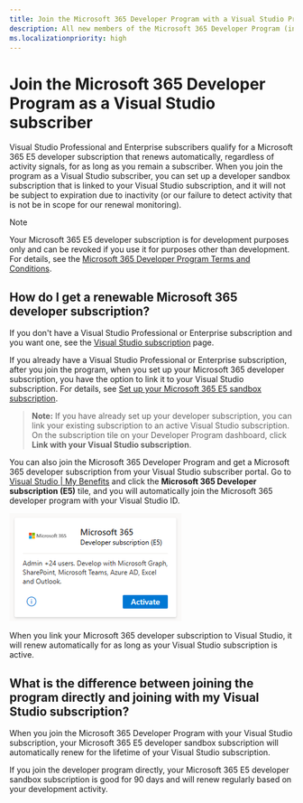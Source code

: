 ```yaml
---
title: Join the Microsoft 365 Developer Program with a Visual Studio Professional or Enterprise subscription
description: All new members of the Microsoft 365 Developer Program (including Visual Studio Professional and Enterprise subscribers) can sign up for a Microsoft 365 E5 developer subscription (Windows not included).
ms.localizationpriority: high
---
```


# Join the Microsoft 365 Developer Program as a Visual Studio subscriber

Visual Studio Professional and Enterprise subscribers qualify for a Microsoft 365 E5 developer subscription that renews automatically, regardless of activity signals, for as long as you remain a subscriber. When you join the program as a Visual Studio subscriber, you can set up a developer sandbox subscription that is linked to your Visual Studio subscription, and it will not be subject to expiration due to inactivity (or our failure to detect activity that is not be in scope for our renewal monitoring).

> [!NOTE]
> Your Microsoft 365 E5 developer subscription is for development purposes only and can be revoked if you use it for purposes other than development. For details, see the [Microsoft 365 Developer Program Terms and Conditions](terms-and-conditions.md).

## How do I get a renewable Microsoft 365 developer subscription?

If you don't have a Visual Studio Professional or Enterprise subscription and you want one, see the [Visual Studio subscription](https://visualstudio.microsoft.com/vs/pricing/) page.

If you already have a Visual Studio Professional or Enterprise subscription, after you join the program, when you set up your Microsoft 365 developer subscription, you have the option to link it to your Visual Studio subscription. For details, see [Set up your Microsoft 365 E5 sandbox subscription](microsoft-365-developer-program-get-started.md#set-up-your-microsoft-365-e5-sandbox-subscription).

> **Note:** If you have already set up your developer subscription, you can link your existing subscription to an active Visual Studio subscription. On the subscription tile on your Developer Program dashboard, click **Link with your Visual Studio subscription**.

You can also join the Microsoft 365 Developer Program and get a Microsoft 365 developer subscription from your Visual Studio subscriber portal. Go to [Visual Studio | My Benefits](https://my.visualstudio.com/benefits) and click the **Microsoft 365 Developer subscription (E5)** tile, and you will automatically join the Microsoft 365 developer program with your Visual Studio ID. 

![Screenshot of the Microsoft 365 developer subscription tile on the Visual Studio benefits page](images/visual-studio-microsoft-365-tile.png)

When you link your Microsoft 365 developer subscription to Visual Studio, it will renew automatically for as long as your Visual Studio subscription is active.

## What is the difference between joining the program directly and joining with my Visual Studio subscription?

When you join the Microsoft 365 Developer Program with your Visual Studio subscription, your Microsoft 365 E5 developer sandbox subscription will automatically renew for the lifetime of your Visual Studio subscription. 

If you join the developer program directly, your Microsoft 365 E5 developer sandbox subscription is good for 90 days and will renew regularly based on your development activity.
